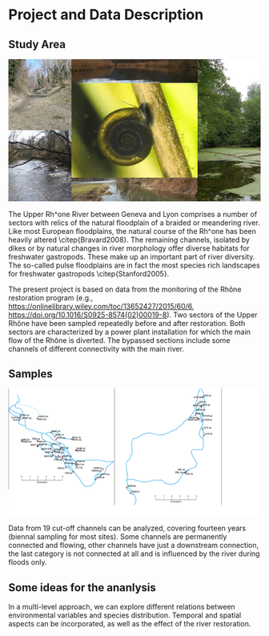 # Project and Data Description

## Study Area

![](Lones2.jpg)

The Upper Rh\^one River between Geneva and Lyon comprises a number of sectors with relics of the natural floodplain of a braided or meandering river. Like most European floodplains, the natural course of the Rh\^one has been heavily altered \citep{Bravard2008}. The remaining channels, isolated by dikes or by natural changes in river morphology offer diverse habitats for freshwater gastropods. These make up an important part of river diversity. The so-called pulse floodplains are in fact the most species rich landscapes for freshwater gastropods \citep{Stanford2005}. 

The present project is based on data from the monitoring of the Rhône restoration program (e.g., https://onlinelibrary.wiley.com/toc/13652427/2015/60/6, https://doi.org/10.1016/S0925-8574(02)00019-8). Two sectors of the Upper Rhône have been sampled repeatedly before and after restoration. Both sectors are characterized by a power plant installation for which the main flow of the Rhône is diverted. The bypassed sections include some channels of different connectivity with the main river. 

## Samples

![](map.png)

Data from 19 cut-off channels can be analyzed, covering fourteen years (biennal sampling for most sites). Some channels are permanently connected and flowing, other channels have just a downstream connection, the last category is not connected at all and is influenced by the river during floods only. 

## Some ideas for the ananlysis

In a multi-level approach, we can explore different relations between environmental variables and species distribution. Temporal and spatial aspects can be incorporated, as well as the effect of the river restoration.  
